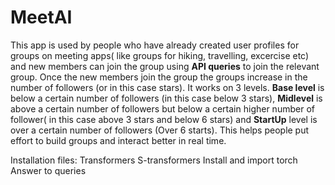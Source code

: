 # MeetAI
This app is used by people who have already created user profiles for groups on meeting apps( like groups for hiking, travelling, excercise etc) 
and new members can join the group using **API queries** to join the relevant group. Once the new members join the group 
the groups increase in the number of followers (or in this case stars). It works on 3 levels. **Base level** is below 
a certain number of followers (in this case below 3 stars), **Midlevel** is above a certain number of followers but below 
a certain higher number of follower( in this case above 3 stars and below 6 stars) and **StartUp** level is over a certain 
number of followers (Over 6 starts). This helps people put effort to build groups and interact better in real time.

Installation files: 
Transformers
S-transformers
Install and import torch
Answer to queries


